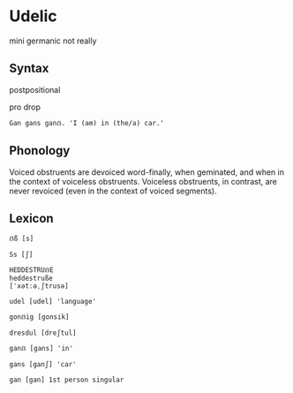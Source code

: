 # Udelic

mini germanic not really

## Syntax

postpositional

pro drop

`Gan gans ganẞ. 'I (am) in (the/a) car.'`

## Phonology

Voiced obstruents are devoiced word-finally, when geminated, and when in the context of voiceless obstruents. Voiceless obstruents, in contrast, are never revoiced (even in the context of voiced segments).

## Lexicon

`ẞß [s]`

`Ss [ʃ]`

```
HEDDESTRUẞE
heddestruße
[ˈxətːəˌʃtrusə]
```

`udel [udel] 'language'`

`gonẞig [gonsik]`

`dresdul [dreʃtul]`

`ganẞ [gans] 'in'`

`gans [ganʃ] 'car'`

`gan [gan] 1st person singular`
